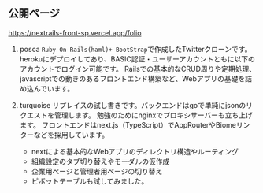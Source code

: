 ## 公開ページ
https://nextrails-front-sp.vercel.app/folio

1. posca
  `Ruby On Rails(haml)+ BootStrap`で作成したTwitterクローンです。
  herokuにデプロイしてあり、BASIC認証・ユーザーアカウントともに以下のアカウントでログイン可能です。
  Railsでの基本的なCRUD周りや定期処理、javascriptでの動きのあるフロントエンド構築など、Webアプリの基礎を詰め込んでいます。

3. turquoise
   リプレイスの試し書きです。バックエンドはgoで単純にjsonのリクエストを管理します。
   勉強のためにnginxでプロキシサーバーも立ち上げます。
   フロントエンドはnext.js（TypeScript）でAppRouterやBiomeリンターなどを採用しています。
   - nextによる基本的なWebアプリのディレクトリ構造やルーティング
   - 組織設定のタブ切り替えやモーダルの仮作成
   - 企業用ページと管理者用ページの切り替え
   - ピボットテーブルも試してみました。
   
